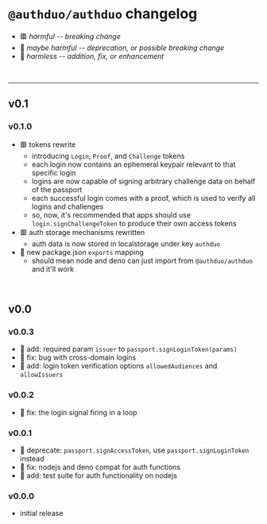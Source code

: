 
# `@authduo/authduo` changelog

- 🟥 *harmful -- breaking change*
- 🔶 *maybe harmful -- deprecation, or possible breaking change*
- 🍏 *harmless -- addition, fix, or enhancement*

<br/>

--------

## v0.1

### v0.1.0
- 🟥 tokens rewrite
  - introducing `Login`, `Proof`, and `Challenge` tokens
  - each login now contains an ephemeral keypair relevant to that specific login
  - logins are now capable of signing arbitrary challenge data on behalf of the passport
  - each successful login comes with a proof, which is used to verify all logins and challenges
  - so, now, it's recommended that apps should use `login.signChallengeToken` to produce their own access tokens
- 🟥 auth storage mechanisms rewritten
  - auth data is now stored in localstorage under key `authduo`
- 🍏 new package.json `exports` mapping
  - should mean node and deno can just import from `@authduo/authduo` and it'll work

<br/>

## v0.0

### v0.0.3
- 🔶 add: required param `issuer` to `passport.signLoginToken(params)`
- 🍏 fix: bug with cross-domain logins
- 🍏 add: login token verification options `allowedAudiences` and `allowIssuers`

### v0.0.2
- 🍏 fix: the login signal firing in a loop

### v0.0.1
- 🔶 deprecate: `passport.signAccessToken`, use `passport.signLoginToken` instead
- 🍏 fix: nodejs and deno compat for auth functions
- 🍏 add: test suite for auth functionality on nodejs

### v0.0.0
- initial release


